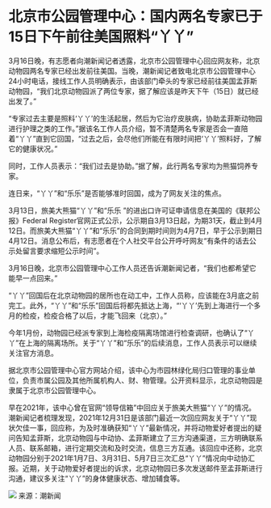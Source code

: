 # 北京市公园管理中心：国内两名专家已于15日下午前往美国照料“丫丫”

3月16日晚，有志愿者向潮新闻记者透露，北京市公园管理中心回应网友称，北京动物园两名专家已经出发前往美国。当晚，潮新闻记者致电北京市公园管理中心24小时电话，接线工作人员明确表示，由该部门牵头的专家已经前往美国孟菲斯动物园，“我们北京动物园派了两位专家，据了解应该是昨天下午（15日）就已经出发了。”

“专家过去主要是照料‘丫丫’的生活起居，然后为它治疗皮肤病，协助孟菲斯动物园进行护理之类的工作。”据该名工作人员介绍，暂不清楚两名专家是否会一直陪着“丫丫”直到它回国，“过去之后，会尽他们所能在有限时间把‘丫丫’照料好，了解它的健康状况。”

同时，工作人员表示：“我们过去是协助。”据了解，此行两名专家均为熊猫饲养专家。

连日来，“丫丫”和“乐乐”是否能够准时回国，成为了网友关注的焦点。

3月13日，旅美大熊猫“丫丫”和“乐乐 ”的进出口许可证申请信息在美国的《联邦公报》Federal
Register官网正式公示，公示期自3月13日起，为期31天，截止到4月12日。而旅美大熊猫“丫丫”和“乐乐”的合同到期时间则为4月7日，早于公示到期日4月12日。消息公布后，有志愿者在个人社交平台公开呼吁网友“有条件的话去公示处留言要求缩短公示时间”。

3月16日晚，北京市公园管理中心工作人员还告诉潮新闻记者，“我们也都希望它能早一点回来。”

“丫丫”回国后在北京动物园的居所也在动工中，工作人员称，应该能在3月底之前完工。此外，“丫丫”和“乐乐”回国后将都先抵达上海，“‘丫丫’先到上海进行一个多月的检疫，检疫合格了以后，才能飞回来（北京）。”

今年1月份，动物园已经派专家到上海检疫隔离场馆进行检查调研，也确认了“丫丫”在上海的隔离场所。关于“丫丫”和“乐乐”的后续消息，工作人员表示可以继续关注官方消息。

据北京市公园管理中心官方网站介绍，该中心为市园林绿化局归口管理的事业单位，负责市属公园及其他所属机构人、财、物管理。公开资料显示，北京动物园是隶属于北京市公园管理中心。

早在2021年，该中心曾在官网“领导信箱”中回应关于旅美大熊猫“丫丫”的情况。潮新闻记者梳理发现，2021年12月31日是该部门最近一次回应网友关于“丫丫”现状欠佳一事，回应称，为及时准确获知“丫丫”最新情况，并将动物爱好者提出的疑问告知孟菲斯，北京动物园与中动协、孟菲斯建立了三方沟通渠道，三方明确联系人员、联系邮箱，进行定期交流和及时交流，信息三方互通。该回应中还称，北京动物园分别于2021年1月7日、3月31日、5月7日三次汇总“丫丫”情况向中动协汇报。近期，关于动物爱好者提出的诉求，北京动物园已多次发送邮件至孟菲斯进行沟通，建议多关注“丫丫”的身体健康状态、增加辅食等。

![](https://inews.gtimg.com/om_bt/O8TWPVHevvKmHSiL21hUWbnKHSWSrfiCU3oc-qRQwr8hAAA/1000)
来源：潮新闻

